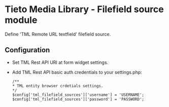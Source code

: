 # Tieto Media Library - Filefield source module
Define 'TML Remote URL textfield' filefield source.
  
## Configuration
- Set TML Rest API URI at form widget settings.
- Add TML Rest API basic auth credentials to your settings.php:

      /**
      * TML entity browser crdetials settings.
      */
      $config['tml_filefield_sources']['username'] = 'USERNAME';
      $config['tml_filefield_sources']['password'] = 'PASSWORD';


